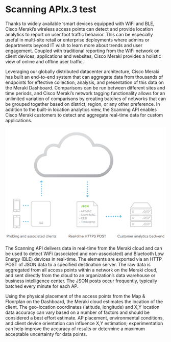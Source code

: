 # Scanning APIx.3 test
Thanks to widely available ‘smart devices equipped with WiFi and BLE, Cisco Meraki’s wireless access points can detect and provide location analytics to report on user foot traffic behavior. This can be especially useful in multi-site retail or enterprise deployments where admins or departments beyond IT wish to learn more about trends and user engagement. Coupled with traditional reporting from the WiFi network on client devices, applications and websites, Cisco Meraki provides a holistic view of online and offline user traffic.  

Leveraging our globally distributed datacenter architecture, Cisco Meraki has built an end-to-end system that can aggregate data from thousands of endpoints for effective collection, analysis, and presentation of this data on the Meraki Dashboard. Comparisons can be run between different sites and time periods, and Cisco Meraki’s network tagging functionality allows for an unlimited variation of comparisons by creating batches of networks that can be grouped together based on district, region, or any other preference. In addition to the built-in location analytics view, the Scanning API enables Cisco Meraki customers to detect and aggregate real-time data for custom applications.

![](images/Screen_Shot_2015-07-09_at_4.15.26_PM.png)

The Scanning API delivers data in real-time from the Meraki cloud and can be used to detect WiFi (associated and non-associated) and Bluetooth Low Energy (BLE) devices in real-time. The elements are exported via an HTTP POST of JSON data to a specified destination server. The raw data is aggregated from all access points within a network on the Meraki cloud, and sent directly from the cloud to an organization’s data warehouse or business intelligence center. The JSON posts occur frequently, typically batched every minute for each AP.

Using the physical placement of the access points from the Map & Floorplan on the Dashboard, the Meraki cloud estimates the location of the client. The geo-location coordinates (latitude, longitude) and X,Y location data accuracy can vary based on a number of factors and should be considered a best effort estimate. AP placement, environmental conditions, and client device orientation can influence X,Y estimation; experimentation can help improve the accuracy of results or determine a maximum acceptable uncertainty for data points.
